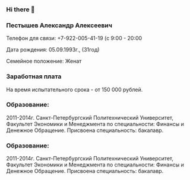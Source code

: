 ### Hi there 👋

<h3>Пестышев Александр Алексеевич</h3>

<p>Телефон для связи: +7-922-005-41-19 (c 9:00 - 20:00</p>
<p>Дата рождения: 05.09.1993г., (31год)</p>
<p>Семейное положение: Женат</p>

<h3>Заработная плата</h3><p>На время испытательного срока - от 150 000 рублей.</p>

<h3>Образование:</h3><p>2011-2014г. Санкт-Петербургский Политехнический Университет, Факультет Экономики и Менеджмента по специальности: Финансы и Денежное Обращение. Присвоена специальность: бакалавр.</p>



<h3>Образование:</h3>
<p>2011-2014г. Санкт-Петербургский Политехнический Университет, Факультет Экономики и Менеджмента по специальности: Финансы и Денежное Обращение. Присвоена специальность: бакалавр.</p>
